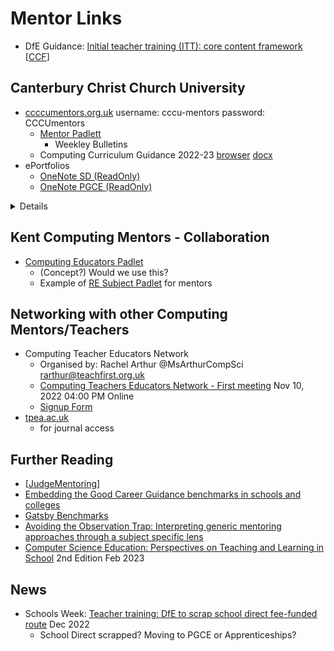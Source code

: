 Mentor Links
============

* DfE Guidance: [Initial teacher training (ITT): core content framework](https://www.gov.uk/government/publications/initial-teacher-training-itt-core-content-framework) [[CCF]]

Canterbury Christ Church University
-----------------------------------
* [ccccumentors.org.uk](http://ccccumentors.org.uk) username: cccu-mentors password: CCCUmentors
    * [Mentor Padlett](https://cccu.padlet.org/emilysmith35/t5bd4d9p3bxhqd57)
        * Weekley Bulletins
    * Computing Curriculum Guidance 2022-23 [browser](https://cccu-my.sharepoint.com/:w:/g/personal/ac954_canterbury_ac_uk/EUT6YmOPKppLoqS227ycO_EB5U5CIOAVIGxmsGt5VK4qhw?e=mGtTbQ) [docx](http://ccccumentors.org.uk/files/secondary/Documentation/subject-documentation/computing/Computing%20Curriculum%20Guidance%202022-23.docx)
* ePortfolios
    * [OneNote SD (ReadOnly)](https://cccu-my.sharepoint.com/:f:/g/personal/sm1161_canterbury_ac_uk/EkBfcWviqntOsaZqF612OqEBU-azYP__gZixz4a5W_W1CQ)
    * [OneNote PGCE (ReadOnly)](https://cccu-my.sharepoint.com/:f:/g/personal/sm1161_canterbury_ac_uk/Eo40z-O4Xo1MlIMt9o_1z1ABzG8B_pKH8ULDobbS7PYVIQ)

<details>

* [Arrangements for reviewing e-Portfolios](https://cccu-my.sharepoint.com/:w:/g/personal/lt229_canterbury_ac_uk/EYpC7JEw_GpEuMSuJHcKmDIB7ryEO6W2VJTvuA2pLIR6IQ?e=h6AZLN)
    * Who, When, What
</details>

Kent Computing Mentors - Collaboration
--------------------------------------
* [Computing Educators Padlet](https://padlet.com/allancallaghan1/t90qrkylhnmtql99)
    * (Concept?) Would we use this?
    * Example of [RE Subject Padlet](https://cccu.padlet.org/katie_clemmey/xx1mh0ayj4pljj3l) for mentors


Networking with other Computing Mentors/Teachers
------------------------------------------------
* Computing Teacher Educators Network
    * Organised by: Rachel Arthur @MsArthurCompSci rarthur@teachfirst.org.uk
    * [Computing Teachers Educators Network - First meeting](https://www.eventbrite.co.uk/e/the-computing-teacher-educator-network-tickets-421247150567) Nov 10, 2022 04:00 PM Online
    * [Signup Form](https://forms.office.com/pages/responsepage.aspx?id=ZyYeN4rMsEe13T5BpfTp_DHG91hvGkxPsNAus4-ppg5UQlJGTTJQQlhQSzUyTjlNS1hFV01ZNUtETy4u)
* [tpea.ac.uk](https://tpea.ac.uk/membership/)
    * for journal access

Further Reading
---------------
* [[JudgeMentoring]]
* [Embedding the Good Career Guidance benchmarks in schools and colleges](https://www.gatsby.org.uk/education/programmes/embedding-the-benchmarks-in-school-and-college-practice)
* [Gatsby Benchmarks](https://boostlifeskills.co.uk/gatsby-benchmarks/)
* [Avoiding the Observation Trap: Interpreting generic mentoring approaches through a subject specific lens](https://uonhistoryteachertraining.school.blog/2022/05/26/avoiding-the-observation-trap-interpreting-generic-mentoring-approaches-through-a-subject-specific-lens/)
* [Computer Science Education: Perspectives on Teaching and Learning in School](https://www.amazon.co.uk/dp/1350296902) 2nd Edition Feb 2023


News
----

* Schools Week: [Teacher training: DfE to scrap school direct fee-funded route](https://schoolsweek.co.uk/teacher-training-dfe-to-scrap-school-direct-fee-funded-route/) Dec 2022
    * School Direct scrapped? Moving to PGCE or Apprenticeships?

[//begin]: # "Autogenerated link references for markdown compatibility"
[CCF]: ../national_documentation/CCF.md "Core Content Framework"
[JudgeMentoring]: JudgeMentoring.md "JudgeMentoring"
[//end]: # "Autogenerated link references"